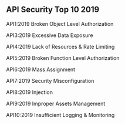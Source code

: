 ## API Security Top 10 2019

API1:2019 Broken Object Level Authorization

API3:2019 Excessive Data Exposure

API4:2019 Lack of Resources & Rate Limiting

API5:2019 Broken Function Level Authorization

API6:2019 Mass Assignment

API7:2019 Security Misconfiguration

API8:2019 Injection

API9:2019 Improper Assets Management

API10:2019 Insufficient Logging & Monitoring
